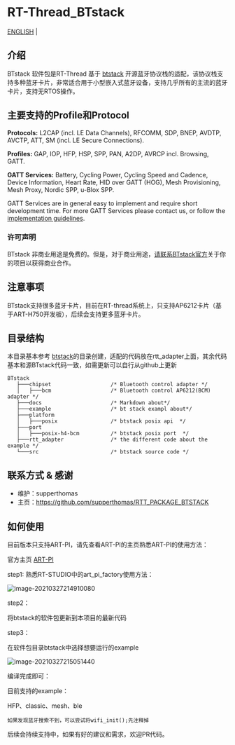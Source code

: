 # RT-Thread_BTstack

[ENGLISH](README_en.md) |

## 介绍

BTstack 软件包是RT-Thread 基于 [btstack](https://github.com/bluekitchen/btstack) 开源蓝牙协议栈的适配，该协议栈支持多种蓝牙卡片，非常适合用于小型嵌入式蓝牙设备，支持几乎所有的主流的蓝牙卡片，支持无RTOS操作。

## 主要支持的Profile和Protocol

**Protocols:** L2CAP (incl. LE Data Channels), RFCOMM, SDP, BNEP, AVDTP, AVCTP, ATT, SM (incl. LE Secure Connections).

**Profiles:** GAP, IOP, HFP, HSP, SPP, PAN, A2DP, AVRCP incl. Browsing, GATT.

**GATT Services:** Battery, Cycling Power, Cycling Speed and Cadence, Device Information, Heart Rate, HID over GATT (HOG), Mesh Provisioning, Mesh Proxy, Nordic SPP, u-Blox SPP. 

GATT Services are in general easy to implement and require short development time. For more GATT Services please contact us, or follow the [implementation guidelines](https://bluekitchen-gmbh.com/btstack/profiles/#gatt-generic-attribute-profile).  

###  许可声明

BTstack 非商业用途是免费的。但是，对于商业用途，<a href="mailto:contact@bluekitchen-gmbh.com">请联系BTstack官方</a>关于你的项目以获得商业合作。

## 注意事项

​        BTstack支持很多蓝牙卡片，目前在RT-thread系统上，只支持AP6212卡片（基于ART-H750开发板），后续会支持更多蓝牙卡片。

## 目录结构

本目录基本参考 [btstack](https://github.com/bluekitchen/btstack)的目录创建，适配的代码放在rtt_adapter上面，其余代码基本和源BTstack代码一致，如需更新可以自行从github上更新

```
BTstack
   ├───chipset                   /* Bluetooth control adapter */
   │   ├───bcm                   /* Bluetooth control AP6212(BCM) adapter */
   ├───docs                      /* Markdown about*/
   ├───example                   /* bt stack exampl about*/
   ├───platform
   │   ├───posix                 /* btstack posix api  */
   ├───port
   │   ├───posix-h4-bcm          /* btstack posix port  */
   ├───rtt_adapter               /* the different code about the example */
   └───src                       /* btstack source code */
```

## 联系方式 & 感谢

- 维护：supperthomas
- 主页：https://github.com/supperthomas/RTT_PACKAGE_BTSTACK



## 如何使用

目前版本只支持ART-PI，请先查看ART-PI的主页熟悉ART-PI的使用方法：

官方主页 [ART-PI](https://art-pi.gitee.io/website)

step1: 熟悉RT-STUDIO中的art_pi_factory使用方法：

![image-20210327214910080](images/image-20210327214910080.png)

step2：

将btstack的软件包更新到本项目的最新代码

step3：

在软件包目录btstack中选择想要运行的example

![image-20210327215051440](images/image-20210327215051440.png)

编译完成即可：

目前支持的example：

HFP、classic、mesh、ble

```
如果发现蓝牙搜索不到，可以尝试将wifi_init();先注释掉
```



后续会持续支持中，如果有好的建议和需求，欢迎PR代码。